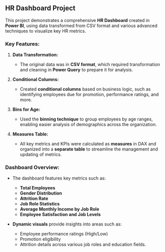 ## HR Dashboard Project

This project demonstrates a comprehensive **HR Dashboard** created in **Power BI**, using data transformed from CSV format and various advanced techniques to visualize key HR metrics.

### Key Features:
1. **Data Transformation:**
   - The original data was in **CSV format**, which required transformation and cleaning in **Power Query** to prepare it for analysis.
   
2. **Conditional Columns:**
   - Created **conditional columns** based on business logic, such as identifying employees due for promotion, performance ratings, and more.

3. **Bins for Age:**
   - Used the **binning technique** to group employees by age ranges, enabling easier analysis of demographics across the organization.

4. **Measures Table:**
   - All key metrics and KPIs were calculated as **measures** in DAX and organized into a **separate table** to streamline the management and updating of metrics.

### Dashboard Overview:

- The dashboard features key metrics such as:
  - **Total Employees**
  - **Gender Distribution**
  - **Attrition Rate**
  - **Job Role Statistics**
  - **Average Monthly Income by Job Role**
  - **Employee Satisfaction and Job Levels**

- **Dynamic visuals** provide insights into areas such as:
  - Employee performance ratings (High/Low)
  - Promotion eligibility
  - Attrition details across various job roles and education fields.
